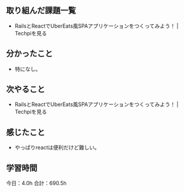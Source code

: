 ## 取り組んだ課題一覧
* RailsとReactでUberEats風SPAアプリケーションをつくってみよう！ | Techpiを見る
## 分かったこと
* 特になし。
      
    
    

## 次やること
* RailsとReactでUberEats風SPAアプリケーションをつくってみよう！ | Techpiを見る
## 感じたこと
* やっぱりreactは便利だけど難しい。
 
## 学習時間
今日：4.0h
合計：690.5h
